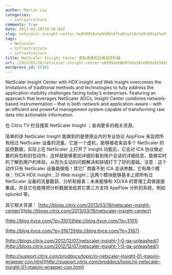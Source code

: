 ```yaml
---
author: Martin Liu
categories:
  - infrastructure
comments: true
date: 2013-03-28T10:56:04Z
slug: netscaler-insight-center-%e8%99%9a%e6%8b%9f%e6%a1%8c%e9%9d%a2%e5%92%8c%e5%ba%94%e7%94%a8%e7%9b%91%e6%8e%a7%e5%88%a9%e5%99%a8
tags:
  - Netscaler
  - infrastructure
  - infrastructure
title: NetScaler Insight Center 虚拟桌面和应用监控利器
url: /2013/03/28/netscaler-insight-center-e8999ae68b9fe6a18ce99da2e5928ce5ba94e794a8e79b91e68ea7e588a9e599a8/
wordpress_id: 52301
---
```


NetScaler Insight Center with HDX insight and Web Insight overcomes the limitations of traditional methods and technologies to fully address the application visibility challenges facing today’s enterprises. Featuring an approach that leverages NetScaler ADCs, Insight Center combines network-based instrumentation – that is both network and application-aware – with an efficient and powerful management system capable of transforming raw data into actionable information.

在 Citrix TV 栏目搜索 NetScaler Insight ；查询更多的相关资源。

简单的讲 NetScaler Insight 能做到的是使用业内的专业协议 AppFlow 来监控所有经过 NetScaler 设备的流量。它是一个虚机，能够接收来自多个 NetScaler 的监控数据，实际上在 NetScaler 上打开了 Insight 功能后，它会对 ICA 协议做必要的拆包和封包动作，这样就能够更加详细的看到用户会话的详细信息，能够实时的了解到用户的体验，从而为主动的问题解决和排错打下了好的基础。注意：这个动作只有 NetScaler 设备能做哦！其它厂商看不到 ICA 会话参数。它有两个模块：1)ICA HDX insight ; 2) Web insight；这两个模块能够基本上把所有过 NetScaler 设备的流量截获、分析和报表；未来能够和 XD/XA 的管理工具做直接集成。并且它也能够把分析数据发给其它第三方支持 AppFlow 分析的系统，例如 splunkd 等。

其它相关资源：
[http://blogs.citrix.com/2013/03/19/netscaler-insight-center/](http://blogs.citrix.com/2013/03/19/netscaler-insight-center/)

[http://blog.itvce.com/?p=3101](http://blog.itvce.com/?p=3101)

[http://blog.itvce.com/?p=3167](http://blog.itvce.com/?p=3167)

[http://blogs.citrix.com/2012/12/07/netscaler-insight-1-0-ga-unleashed/](http://blogs.citrix.com/2012/12/07/netscaler-insight-1-0-ga-unleashed/)

[http://support.citrix.com/proddocs/topic/ni-netscaler-insight-01-map/ni-wrapper-con.html](http://support.citrix.com/proddocs/topic/ni-netscaler-insight-01-map/ni-wrapper-con.html)
